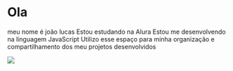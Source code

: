 # Ola
meu nome é joão lucas
Estou estudando na Alura
Estou me desenvolvendo na linguagem JavaScript
Utilizo esse espaço para minha organização e compartilhamento dos meu projetos desenvolvidos








![](https://media.tenor.com/6vqcWaTTQL4AAAAM/geo-dude-bald.gif)
